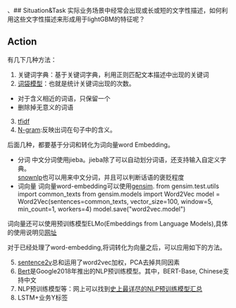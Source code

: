 、## Situation&Task
实际业务场景中经常会出现或长或短的文字性描述，如何利用这些文字性描述来形成用于lightGBM的特征呢？
## Action
有几下几种方法：
1. 关键词字典：基于关键词字典，利用正则匹配文本描述中出现的关键词
2. [词袋模型](https://www.cnblogs.com/HuZihu/p/9576794.html)：也就是统计关键词出现的次数。
- 对于含义相近的词语，只保留一个
- 删除掉无意义的词语
3. [tfidf](https://www.cnblogs.com/HuZihu/p/9576794.html)
4. [N-gram](https://zhuanlan.zhihu.com/p/32829048):反映出词在句子中的含义。  

后面几种，都要基于分词和转化为词向量word Embedding。</br>
- 分词
中文分词使用jieba。jieba除了可以自动划分词语，还支持输入自定义字典。</br>
[snownlp](https://github.com/isnowfy/snownlp)也可以用来中文分词，并且可以判断话语的褒贬程度</br>
- 词向量
词向量word-embedding可以使用[gensim](https://radimrehurek.com/gensim/models/word2vec.html).
    from gensim.test.utils import common_texts
    from gensim.models import Word2Vec
    model = Word2Vec(sentences=common_texts, vector_size=100, window=5, min_count=1, workers=4)
    model.save("word2vec.model")

词向量还可以使用预训练模型ELMo(Embeddings from Language Models),具体的使用说明见[网址](https://www.analyticsvidhya.com/blog/2019/03/learn-to-use-elmo-to-extract-features-from-text/?utm_source=blog&utm_medium=top-pretrained-models-nlp-article)

对于已经处理了word-embedding,将词转化为向量之后，可以应用如下的方法。

5. [sentence2v](https://blog.csdn.net/promisejia/article/details/88364569)总和运用了word2vec加权，PCA去掉共同因素
6. [Bert](https://blog.csdn.net/jiaowoshouzi/article/details/89073944)是Google2018年推出的NLP预训练模型。其中，BERT-Base, Chinese支持中文
7. NLP预训练模型等：网上可以找到[史上最详尽的NLP预训练模型汇总](https://zhuanlan.zhihu.com/p/62760251)
8. LSTM+业务Y标签

